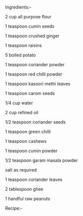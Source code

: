 Ingredients:-

2 cup all purpose flour

1 teaspoon cumin seeds

1 teaspoon crushed ginger

1 teaspoon raisins

5 boiled potato

1 teaspoon coriander powder

1 teaspoon red chilli powder

1 teaspoon kasoori methi leaves

1 teaspoon carom seeds

1/4 cup water

2 cup refined oil

1/2 teaspoon coriander seeds

1 teaspoon green chilli

1 teaspoon cashews

1 teaspoon cumin powder

1/2 teaspoon garam masala powder

salt as required

1 teaspoon coriander leaves

2 tablespoon ghee

1 handful raw peanuts

Recipe:-


